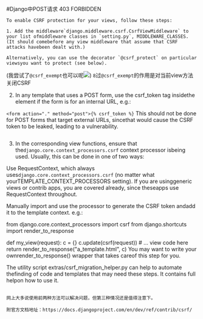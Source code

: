 #Django中POST请求 403 FORBIDDEN

```
To enable CSRF protection for your views, follow these steps:

1. Add the middleware`django.middleware.csrf.CsrfViewMiddleware` to your list ofmiddleware classes in `setting.py`, MIDDLEWARE_CLASSES. (It should comebefore any view middleware that assume that CSRF attacks havebeen dealt with.)

Alternatively, you can use the decorator `@csrf_protect` on particular viewsyou want to protect (see below).
```
(我尝试了`@csrf_exempt`也可以呢![](http://mat1.gtimg.com/www/mb/images/face/13.gif))
`8`过`@csrf_exempt`的作用是对当前view方法关闭CSRF

2. In any template that uses a POST form, use the csrf_token tag insidethe <form> element if the form is for an internal URL, e.g.:

`<form action="." method="post">{% csrf_token %}`
This should not be done for POST forms that target external URLs, sincethat would cause the CSRF token to be leaked, leading to a vulnerability.
```

```
3. In the corresponding view functions, ensure that the`django.core.context_processors.csrf` context processor isbeing used. Usually, this can be done in one of two ways:

Use RequestContext, which always uses`django.core.context_processors.csrf` (no matter what yourTEMPLATE_CONTEXT_PROCESSORS setting). If you are usinggeneric views or contrib apps, you are covered already, since theseapps use RequestContext throughout.

Manually import and use the processor to generate the CSRF token andadd it to the template context. e.g.:

from django.core.context_processors import csrf
from django.shortcuts import render_to_response

def my_view(request):
    c = {}
    c.update(csrf(request))
    # ... view code here
    return render_to_response("a_template.html", c)
You may want to write your ownrender_to_response() wrapper that takes careof this step for you.

The utility script extras/csrf_migration_helper.py can help to automate thefinding of code and templates that may need these steps. It contains full helpon how to use it.
```

网上大多说使用前两种方法可以解决问题，但第三种情况还是值得注意下。

附官方文档地址：https://docs.djangoproject.com/en/dev/ref/contrib/csrf/

